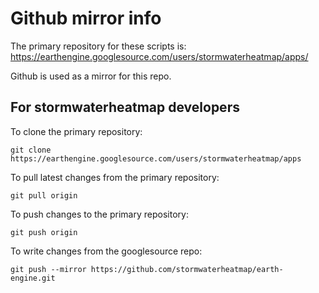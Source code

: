 # Github mirror info
The primary repository for these scripts is: https://earthengine.googlesource.com/users/stormwaterheatmap/apps/

Github is used as a mirror for this repo. 

## For stormwaterheatmap developers 
To clone the primary repository: 

```git clone https://earthengine.googlesource.com/users/stormwaterheatmap/apps```

To pull latest changes from the primary repository: 

```git pull origin```

To push changes to the primary repository: 

```git push origin```

To write changes from the googlesource repo: 

```git push --mirror https://github.com/stormwaterheatmap/earth-engine.git```